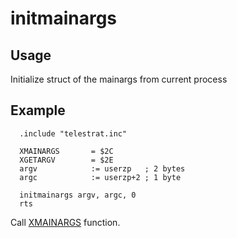 
# initmainargs

## Usage

Initialize struct of the mainargs from current process

## Example

```ca65
  .include "telestrat.inc"

  XMAINARGS       = $2C
  XGETARGV        = $2E
  argv            := userzp   ; 2 bytes
  argc            := userzp+2 ; 1 byte

  initmainargs argv, argc, 0
  rts
```

Call [XMAINARGS](../../kernel/primitives/xmainargs/) function.
